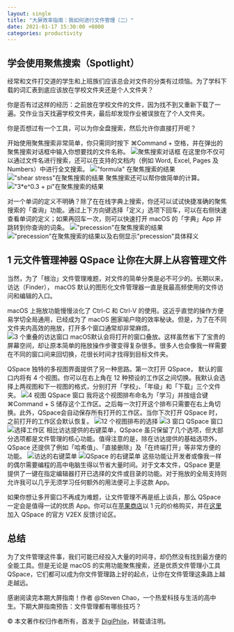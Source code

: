 ```yaml
---
layout: single
title: "大屏效率指南：我如何进行文件管理（二）"
date: 2021-01-17 15:30:00 +0800
categories: productivity
---
```

## 学会使用聚焦搜索（Spotlight）

经常和文件打交道的学生和上班族们应该总会对文件的分类有过烦恼。为了学科下载的词汇表到底应该放在学校文件夹还是个人文件夹？

你是否有过这样的经历：之前放在学校文件的文件，因为找不到又重新下载了一遍。交作业当天找遍学校文件夹，最后却发现作业被误放在了个人文件夹。

你是否想过有一个工具，可以为你全盘搜索，然后允许你直接打开呢？

开始使用聚焦搜索非常简单，你只需同时按下 ⌘Command + 空格，并在弹出的聚焦搜索对话框中输入你想要找的文件名称。
![聚焦搜索对话框](/2021-01-17-大屏效率指南：我如何进行文件管理（二）/Screen_Shot_2021-01-16_at_17.57.11.png)
在这里你不仅可以通过文件名进行搜索，还可以在支持的文档内（例如 Word, Excel, Pages 及 Numbers）中进行全文搜索。
!["formula" 在聚焦搜索的结果](/2021-01-17-大屏效率指南：我如何进行文件管理（二）/Screen_Shot_2021-01-16_at_17.55.16.png)
!["shear stress"在聚焦搜索的结果](/2021-01-17-大屏效率指南：我如何进行文件管理（二）/Screen_Shot_2021-01-16_at_18.01.28.png)
聚焦搜索还可以帮你做简单的计算。
!["3*e^0.3 + pi"在聚焦搜索的结果](/2021-01-17-大屏效率指南：我如何进行文件管理（二）/Screen_Shot_2021-01-16_at_18.03.52.png)

对一个单词的定义不明确？除了在在线字典上搜索，你还可以试试快捷准确的聚焦搜索的「查询」功能。通过上下方向键选择「定义」选项下回车，可以在右侧快速查看单词的定义；如果再回车一次，则可以快速打开 macOS 的「字典」App 并跳转到你查询的词条。
!["precession"在聚焦搜索的结果](/2021-01-17-大屏效率指南：我如何进行文件管理（二）/Screen_Shot_2021-01-16_at_18.05.59.png)
!["precession"在聚焦搜索的结果以及右侧显示"precession"具体释义](/2021-01-17-大屏效率指南：我如何进行文件管理（二）/Screen_Shot_2021-01-16_at_18.08.34.png)
## 1 元文件管理神器 QSpace 让你在大屏上从容管理文件

当然，为了「根治」文件管理难题，对文件的简单分类是必不可少的。长期以来，访达（Finder）， macOS 默认的图形化文件管理器一直是我最高频使用的文件访问和编辑的入口。  

macOS 上拖放功能慢慢淡化了 Ctrl-C 和 Ctrl-V 的使用。这近乎直觉的操作方便易学切全局通用，已经成为了 macOS 圈家喻户晓的效率秘诀。但是，为了在不同文件夹内高效的拖放，打开多个窗口通常却非常麻烦。  
![3 个重叠的访达窗口](/2021-01-17-大屏效率指南：我如何进行文件管理（二）/Screen_Shot_2021-01-17_at_14.13.02.png)
macOS默认会将打开的窗口叠放。这样虽然省下了宝贵的屏幕空间，却让原本简单的拖放操作步骤变得复杂很多。很多人也会像我一样需要在不同的窗口间来回切换，花很长时间才找得到目标文件夹。

QSpace 独特的多视图界面提供了另一种思路。第一次打开 QSpace， 默认的窗口内将有 4 个视图。你可以在右上角在 12 种预设的工作区之间切换。我默认会选择上两视图和下一视图的格式，分别打开「学校」、「年级」和「下载」三个文件夹。
![4 视图 QSpace 窗口](/2021-01-17-大屏效率指南：我如何进行文件管理（二）/Screen_Shot_2021-01-17_at_17.42.40.png)
我将这个视图排布命名为「学习」并按组合键 ⌘Command + S 储存这个工作区。之后每一次打开这个排布只需要在右上角切换。此外，QSpace会自动保存所有打开的工作区。当你下次打开 QSpace 时，之前打开的工作区会默认恢复。
![12 个视图排布的选择](/2021-01-17-大屏效率指南：我如何进行文件管理（二）/Screen_Shot_2021-01-17_at_14.21.55.png)
![3 窗口 QSpace 窗口](/2021-01-17-大屏效率指南：我如何进行文件管理（二）/Screen_Shot_2021-01-17_at_14.32.33.png)
![选择工作区](/2021-01-17-大屏效率指南：我如何进行文件管理（二）/Screen_Shot_2021-01-17_at_14.55.52.png)
相比访达提供的右键菜单，QSpace 虽只保留了几个选项，但大部分选项都是文件管理的核心功能。值得注意的是，除在访达提供的基础选项外，QSpace 还提供了例如「哈希值」、「直接删除」及「在终端打开」等非常方便的功能。
![访达的右键菜单](/2021-01-17-大屏效率指南：我如何进行文件管理（二）/Screen_Shot_2021-01-17_at_15.02.14.png)
![QSpace 的右键菜单](/2021-01-17-大屏效率指南：我如何进行文件管理（二）/Screen_Shot_2021-01-17_at_15.01.58.png)
这些功能让开发者或像我一样的偶尔需要编程的高中电脑生得以节省大量时间。对于文本文件，QSpace 更是提供了一键在指定编辑器打开已选择的文件或目录的功能。对于拖放的全局支持则允许我可以几乎无须学习任何额外的用法便可上手这款 App。

如果你想让多开窗口不再成为难题，让文件管理不再是纸上谈兵，那么 QSpace 一定会是值得一试的优质 App。你可以在[苹果商店](https://apps.apple.com/cn/app/id1469774098)以 1 元的价格购买，并在[这里](https://www.v2ex.com/t/582989)加入 QSpace 的官方 V2EX 反馈讨论区。

## 总结

为了文件管理这件事，我们可能已经投入大量的时间寻，却仍然没有找到最方便的全能工具。但是无论是 macOS 的实用功能聚焦搜索，还是优质文件管理小工具 QSpace，它们都可以成为你文件管理路上好的起点，让你在文件管理这条路上越走越远。

感谢阅读完本期大屏指南！作者 @Steven Chao，一个热爱科技与生活的高中生。下期大屏指南预告：文件管理都有哪些技巧？

© 本文著作权归作者所有，首发于 [DigiPhile](https://digiphile.org/)，转载请注明。